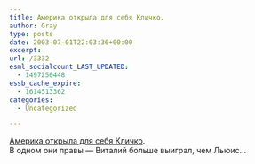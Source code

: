 ```yaml
---
title: Америка открыла для себя Кличко.
author: Gray
type: posts
date: 2003-07-01T22:03:36+00:00
excerpt:
url: /3332
esml_socialcount_LAST_UPDATED:
  - 1497250448
essb_cache_expire:
  - 1614513362
categories:
  - Uncategorized

---
```








<a href="http://www.mignews.com.ua/society/celebrities/86311.html" target="_blank">Америка открыла для себя Кличко</a>.  
В одном они правы &#8212; Виталий больше выиграл, чем Льюис&#8230;